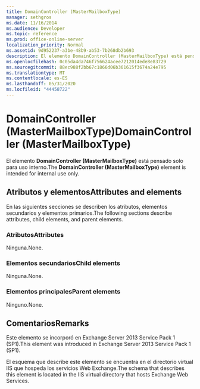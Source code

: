 ```yaml
---
title: DomainController (MasterMailboxType)
manager: sethgros
ms.date: 11/16/2014
ms.audience: Developer
ms.topic: reference
ms.prod: office-online-server
localization_priority: Normal
ms.assetid: 9d952237-a3be-48b9-ab53-7b268db2b693
description: El elemento DomainController (MasterMailboxType) está pensado solo para uso interno.
ms.openlocfilehash: 0c05da4da746f756624acee7212014ede8e83729
ms.sourcegitcommit: 88ec988f2bb67c1866d06b361615f3674a24e795
ms.translationtype: MT
ms.contentlocale: es-ES
ms.lasthandoff: 05/31/2020
ms.locfileid: "44458722"
---
```

# <a name="domaincontroller-mastermailboxtype"></a><span data-ttu-id="c795b-103">DomainController (MasterMailboxType)</span><span class="sxs-lookup"><span data-stu-id="c795b-103">DomainController (MasterMailboxType)</span></span>

<span data-ttu-id="c795b-104">El elemento **DomainController (MasterMailboxType)** está pensado solo para uso interno.</span><span class="sxs-lookup"><span data-stu-id="c795b-104">The **DomainController (MasterMailboxType)** element is intended for internal use only.</span></span> 

## <a name="attributes-and-elements"></a><span data-ttu-id="c795b-105">Atributos y elementos</span><span class="sxs-lookup"><span data-stu-id="c795b-105">Attributes and elements</span></span>

<span data-ttu-id="c795b-106">En las siguientes secciones se describen los atributos, elementos secundarios y elementos primarios.</span><span class="sxs-lookup"><span data-stu-id="c795b-106">The following sections describe attributes, child elements, and parent elements.</span></span>
  
### <a name="attributes"></a><span data-ttu-id="c795b-107">Atributos</span><span class="sxs-lookup"><span data-stu-id="c795b-107">Attributes</span></span>

<span data-ttu-id="c795b-108">Ninguna.</span><span class="sxs-lookup"><span data-stu-id="c795b-108">None.</span></span>
  
### <a name="child-elements"></a><span data-ttu-id="c795b-109">Elementos secundarios</span><span class="sxs-lookup"><span data-stu-id="c795b-109">Child elements</span></span>

<span data-ttu-id="c795b-110">Ninguna.</span><span class="sxs-lookup"><span data-stu-id="c795b-110">None.</span></span>
  
### <a name="parent-elements"></a><span data-ttu-id="c795b-111">Elementos principales</span><span class="sxs-lookup"><span data-stu-id="c795b-111">Parent elements</span></span>

<span data-ttu-id="c795b-112">Ninguno.</span><span class="sxs-lookup"><span data-stu-id="c795b-112">None.</span></span>
  
## <a name="remarks"></a><span data-ttu-id="c795b-113">Comentarios</span><span class="sxs-lookup"><span data-stu-id="c795b-113">Remarks</span></span>

<span data-ttu-id="c795b-114">Este elemento se incorporó en Exchange Server 2013 Service Pack 1 (SP1).</span><span class="sxs-lookup"><span data-stu-id="c795b-114">This element was introduced in Exchange Server 2013 Service Pack 1 (SP1).</span></span>
  
<span data-ttu-id="c795b-115">El esquema que describe este elemento se encuentra en el directorio virtual IIS que hospeda los servicios Web Exchange.</span><span class="sxs-lookup"><span data-stu-id="c795b-115">The schema that describes this element is located in the IIS virtual directory that hosts Exchange Web Services.</span></span>
  

